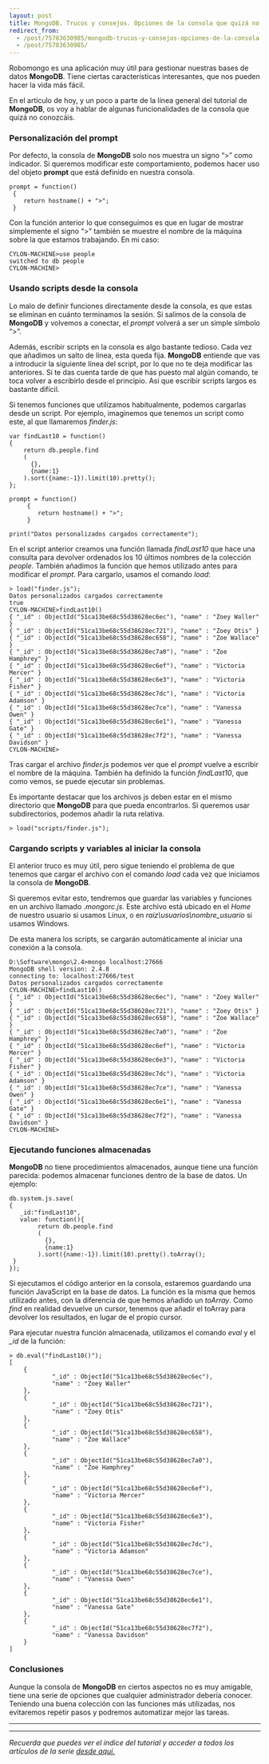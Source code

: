 ```yaml
---
layout: post
title: MongoDB. Trucos y consejos. Opciones de la consola que quizá no conocías
redirect_from:
  - /post/75783630985/mongodb-trucos-y-consejos-opciones-de-la-consola.html
  - /post/75783630985/
---
```


<p>Robomongo es una aplicación muy útil para gestionar nuestras bases de datos <strong>MongoDB</strong>. Tiene ciertas características interesantes, que nos pueden hacer la vida más fácil.</p>

<p>En el artículo de hoy, y un poco a parte de la línea general del tutorial de <strong>MongoDB</strong>, os voy a hablar de algunas funcionalidades de la  consola que quizá no conozcáis.</p>

<h3>Personalización del prompt</h3>

<p>Por defecto, la consola de <strong>MongoDB</strong> solo nos muestra un signo &ldquo;&gt;&rdquo; como indicador. Si queremos modificar este comportamiento, podemos hacer uso del objeto <strong>prompt</strong> que está definido en nuestra consola.</p>

<pre><code>prompt = function()
 {
    return hostname() + "&gt;";
 }
</code></pre>

<p>Con la función anterior lo que conseguimos es que en lugar de mostrar simplemente el signo &ldquo;&gt;&rdquo; también se muestre el nombre de la máquina sobre la que estamos trabajando. En mi caso:</p>

<pre><code>CYLON-MACHINE&gt;use people
switched to db people
CYLON-MACHINE&gt;
</code></pre>

<h3>Usando scripts desde la consola</h3>

<p>Lo malo de definir funciones directamente desde la consola, es que estas se eliminan en cuánto terminamos la sesión. Si salimos de la consola de <strong>MongoDB</strong> y volvemos a conectar, el <em>prompt</em> volverá a ser un simple símbolo &ldquo;&gt;&rdquo;.</p>

<p>Además, escribir scripts en la consola es algo bastante tedioso. Cada vez que añadimos un salto de línea, esta queda fija. <strong>MongoDB</strong> entiende que vas a introducir la siguiente línea del script, por lo que no te deja modificar las anteriores. Si te das cuenta tarde de que has puesto mal algún comando, te toca volver a escribirlo desde el principio. Así que escribir scripts largos es bastante difícil.</p>

<p>Si tenemos funciones que utilizamos habitualmente, podemos cargarlas desde un script. Por ejemplo, imaginemos que tenemos un script como este, al que llamaremos <em>finder.js</em>:</p>

<pre><code>var findLast10 = function()
{ 
    return db.people.find
    (
      {},
      {name:1}
    ).sort({name:-1}).limit(10).pretty(); 
};

prompt = function()
     {
        return hostname() + "&gt;";
     }

print("Datos personalizados cargados correctamente");
</code></pre>

<p>En el script anterior creamos una función llamada <em>findLast10</em> que hace una consulta para devolver ordenados los 10 últimos nombres de la colección <em>people</em>. También añadimos la función que hemos utilizado antes para modificar el <em>prompt</em>. Para cargarlo, usamos el comando <em>load</em>:</p>

<pre><code>&gt; load("finder.js");
Datos personalizados cargados correctamente
true
CYLON-MACHINE&gt;findLast10()
{ "_id" : ObjectId("51ca13be68c55d38628ec6ec"), "name" : "Zoey Waller" }
{ "_id" : ObjectId("51ca13be68c55d38628ec721"), "name" : "Zoey Otis" }
{ "_id" : ObjectId("51ca13be68c55d38628ec658"), "name" : "Zoe Wallace" }
{ "_id" : ObjectId("51ca13be68c55d38628ec7a0"), "name" : "Zoe Hamphrey" }
{ "_id" : ObjectId("51ca13be68c55d38628ec6ef"), "name" : "Victoria Mercer" }
{ "_id" : ObjectId("51ca13be68c55d38628ec6e3"), "name" : "Victoria Fisher" }
{ "_id" : ObjectId("51ca13be68c55d38628ec7dc"), "name" : "Victoria Adamson" }
{ "_id" : ObjectId("51ca13be68c55d38628ec7ce"), "name" : "Vanessa Owen" }
{ "_id" : ObjectId("51ca13be68c55d38628ec6e1"), "name" : "Vanessa Gate" }
{ "_id" : ObjectId("51ca13be68c55d38628ec7f2"), "name" : "Vanessa Davidson" }
CYLON-MACHINE&gt;
</code></pre>

<p>Tras cargar el archivo <em>finder.js</em> podemos ver que el <em>prompt</em> vuelve a escribir el nombre de la máquina. También ha definido la función <em>findLast10</em>, que como vemos, se puede ejecutar sin problemas.</p>

<p>Es importante destacar que los archivos js deben estar en el mismo directorio que <strong>MongoDB</strong> para que pueda encontrarlos. Si queremos usar subdirectorios, podemos añadir la ruta relativa.</p>

<pre><code>&gt; load("scripts/finder.js");
</code></pre>

<h3>Cargando scripts y variables al iniciar la consola</h3>

<p>El anterior truco es muy útil, pero sigue teniendo el problema de que tenemos que cargar el archivo con el comando <em>load</em> cada vez que iniciamos la consola de <strong>MongoDB</strong>.</p>

<p>Si queremos evitar esto, tendremos que guardar las variables y funciones en un archivo llamado <em>.mongorc.js</em>. Este archivo está ubicado en el <em>Home</em> de nuestro usuario si usamos Linux, o en <em>raiz\usuarios\nombre_usuario</em> si usamos Windows.</p>

<p>De esta manera los scripts, se cargarán automáticamente al iniciar una conexión a la consola.</p>

<pre><code>D:\Software\mongo\2.4&gt;mongo localhost:27666
MongoDB shell version: 2.4.8
connecting to: localhost:27666/test
Datos personalizados cargados correctamente
CYLON-MACHINE&gt;findLast10()
{ "_id" : ObjectId("51ca13be68c55d38628ec6ec"), "name" : "Zoey Waller" }
{ "_id" : ObjectId("51ca13be68c55d38628ec721"), "name" : "Zoey Otis" }
{ "_id" : ObjectId("51ca13be68c55d38628ec658"), "name" : "Zoe Wallace" }
{ "_id" : ObjectId("51ca13be68c55d38628ec7a0"), "name" : "Zoe Hamphrey" }
{ "_id" : ObjectId("51ca13be68c55d38628ec6ef"), "name" : "Victoria Mercer" }
{ "_id" : ObjectId("51ca13be68c55d38628ec6e3"), "name" : "Victoria Fisher" }
{ "_id" : ObjectId("51ca13be68c55d38628ec7dc"), "name" : "Victoria Adamson" }
{ "_id" : ObjectId("51ca13be68c55d38628ec7ce"), "name" : "Vanessa Owen" }
{ "_id" : ObjectId("51ca13be68c55d38628ec6e1"), "name" : "Vanessa Gate" }
{ "_id" : ObjectId("51ca13be68c55d38628ec7f2"), "name" : "Vanessa Davidson" }
CYLON-MACHINE&gt;
</code></pre>

<h3>Ejecutando funciones almacenadas</h3>

<p><strong>MongoDB</strong> no tiene procedimientos almacenados, aunque tiene una función parecida: podemos almacenar funciones dentro de la base de datos. Un ejemplo:</p>

<pre><code>db.system.js.save(
{
   _id:"findLast10",
   value: function(){
        return db.people.find
        (
          {},
          {name:1}
        ).sort({name:-1}).limit(10).pretty().toArray();
 }
}); 
</code></pre>

<p>Si ejecutamos el código anterior en la consola, estaremos guardando una función JavaScript en la base de datos. La función es la misma que hemos utilizado antes, con la diferencia de que hemos añadido un <em>toArray</em>. Como <em>find</em> en realidad devuelve un cursor, tenemos que añadir el toArray para devolver los resultados, en lugar de el propio cursor.</p>

<p>Para ejecutar nuestra función almacenada, utilizamos el comando <em>eval</em> y el <em>_id</em> de la función:</p>

<pre><code>&gt; db.eval("findLast10()");
[
    {
            "_id" : ObjectId("51ca13be68c55d38628ec6ec"),
            "name" : "Zoey Waller"
    },
    {
            "_id" : ObjectId("51ca13be68c55d38628ec721"),
            "name" : "Zoey Otis"
    },
    {
            "_id" : ObjectId("51ca13be68c55d38628ec658"),
            "name" : "Zoe Wallace"
    },
    {
            "_id" : ObjectId("51ca13be68c55d38628ec7a0"),
            "name" : "Zoe Hamphrey"
    },
    {
            "_id" : ObjectId("51ca13be68c55d38628ec6ef"),
            "name" : "Victoria Mercer"
    },
    {
            "_id" : ObjectId("51ca13be68c55d38628ec6e3"),
            "name" : "Victoria Fisher"
    },
    {
            "_id" : ObjectId("51ca13be68c55d38628ec7dc"),
            "name" : "Victoria Adamson"
    },
    {
            "_id" : ObjectId("51ca13be68c55d38628ec7ce"),
            "name" : "Vanessa Owen"
    },
    {
            "_id" : ObjectId("51ca13be68c55d38628ec6e1"),
            "name" : "Vanessa Gate"
    },
    {
            "_id" : ObjectId("51ca13be68c55d38628ec7f2"),
            "name" : "Vanessa Davidson"
    }
]   
</code></pre>

<h3>Conclusiones</h3>

<p>Aunque la consola de <strong>MongoDB</strong> en ciertos aspectos no es muy amigable, tiene una serie de opciones que cualquier administrador debería conocer. Teniendo una buena colección con las funciones más utilizadas, nos evitaremos repetir pasos y podremos automatizar mejor las tareas.</p>

* * * * *

* * * * *

*Recuerda que puedes ver el índice del tutorial y acceder a todos los
artículos de la serie [desde aquí.](https://charlascylon.com/tutorialmongo)*
